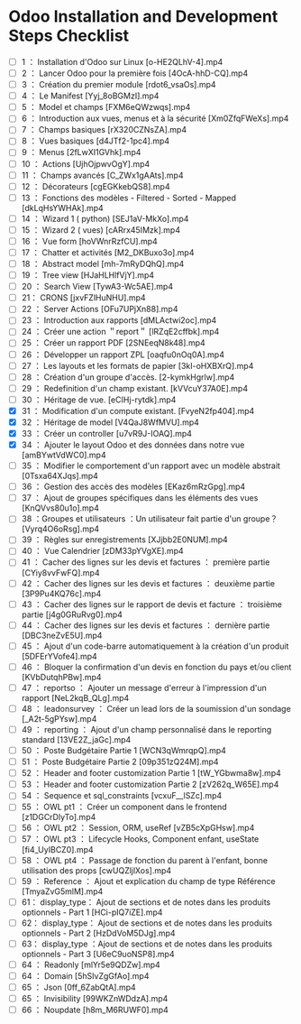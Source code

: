 # Odoo Installation and Development Steps Checklist

- [ ] 1 ： Installation d'Odoo sur Linux [o-HE2QLhV-4].mp4
- [ ] 2 ： Lancer Odoo pour la première fois [4OcA-hhD-CQ].mp4
- [ ] 3 ： Création du premier module [rdot6_vsaOs].mp4
- [ ] 4 ： Le Manifest [Yyj_8oBGMzI].mp4
- [ ] 5 ： Model et champs [FXM6eQWzwqs].mp4
- [ ] 6 ： Introduction aux vues, menus et à la sécurité [Xm0ZfqFWeXs].mp4
- [ ] 7 ： Champs basiques [rX320CZNsZA].mp4
- [ ] 8 ： Vues basiques [d4JTf2-1pc4].mp4
- [ ] 9 ： Menus [2fLwXI1GVhk].mp4
- [ ] 10 ： Actions [UjhOjpwvOgY].mp4
- [ ] 11 ： Champs avancés [C_ZWx1gAAts].mp4
- [ ] 12 ： Décorateurs [cgEGKkebQS8].mp4
- [ ] 13 ： Fonctions des modèles - Filtered - Sorted - Mapped [dkLqHsYWHAk].mp4
- [ ] 14 ： Wizard 1 ( python) [SEJ1aV-MkXo].mp4
- [ ] 15 ： Wizard 2 ( vues) [cARrx45IMzk].mp4
- [ ] 16 ： Vue form [hoVWnrRzfCU].mp4
- [ ] 17 ： Chatter et activités [M2_DKBuxo3o].mp4
- [ ] 18 ： Abstract model [mh-7mRyDQhQ].mp4
- [ ] 19 ： Tree view [HJaHLHlfVjY].mp4
- [ ] 20 ： Search View [TywA3-Wc5AE].mp4
- [ ] 21： CRONS [jxvFZlHuNHU].mp4
- [ ] 22 ： Server Actions [OFu7UPjXn88].mp4
- [ ] 23 ： Introduction aux rapports [dMLActwi2oc].mp4
- [ ] 24 ： Créer une action ＂report＂ [lRZqE2cffbk].mp4
- [ ] 25 ： Créer un rapport PDF [2SNEeqN8k48].mp4
- [ ] 26 ： Développer un rapport ZPL [oaqfu0nOq0A].mp4
- [ ] 27 ： Les layouts et les formats de papier [3kI-oHXBXrQ].mp4
- [ ] 28 ： Création d'un groupe d'accès. [2-kymkHgrlw].mp4
- [ ] 29 ： Redefinition d'un champ existant. [kVVcuY37A0E].mp4
- [ ] 30 ： Héritage de vue. [eCIHj-rytdk].mp4
- [x] 31 ： Modification d'un compute existant. [FvyeN2fp404].mp4
- [x] 32 ： Héritage de model [V4QaJ8WfMVU].mp4
- [x] 33 ： Créer un controller [u7vR9J-IOAQ].mp4
- [x] 34 ： Ajouter le layout Odoo et des données dans notre vue [amBYwtVdWC0].mp4
- [ ] 35 ： Modifier le comportement d'un rapport avec un modèle abstrait [0Tsxa64XJqs].mp4
- [ ] 36 ： Gestion des accès des modèles [EKaz6mRzGpg].mp4
- [ ] 37 ： Ajout de groupes spécifiques dans les éléments des vues [KnQVvs80u1o].mp4
- [ ] 38 ：Groupes et utilisateurs ：Un utilisateur fait partie d'un groupe？ [Vyrq4O6oRsg].mp4
- [ ] 39 ： Règles sur enregistrements [XJjbb2E0NUM].mp4
- [ ] 40 ： Vue Calendrier [zDM33pYVgXE].mp4
- [ ] 41 ： Cacher des lignes sur les devis et factures ： première partie [CYiy8vvFwFQ].mp4
- [ ] 42 ： Cacher des lignes sur les devis et factures ： deuxième partie [3P9Pu4KQ76c].mp4
- [ ] 43 ： Cacher des lignes sur le rapport de devis et facture ： troisième partie [j4g0GRuRvg0].mp4
- [ ] 44 ： Cacher des lignes sur les devis et factures ： dernière partie [DBC3neZvE5U].mp4
- [ ] 45 ： Ajout d'un code-barre automatiquement à la création d'un produit [5DFErYVofe4].mp4
- [ ] 46 ： Bloquer la confirmation d'un devis en fonction du pays et⧸ou client [KVbDutqhPBw].mp4
- [ ] 47 ： reportso ： Ajouter un message d'erreur à l'impression d'un rapport [NeL2kqB_QLg].mp4
- [ ] 48 ： leadonsurvey ： Créer un lead lors de la soumission d'un sondage [_A2t-5gPYsw].mp4
- [ ] 49 ： reporting ： Ajout d'un champ personnalisé dans le reporting standard [13VE2Z_jaGc].mp4
- [ ] 50 ： Poste Budgétaire Partie 1 [WCN3qWmrqpQ].mp4
- [ ] 51 ： Poste Budgétaire Partie 2 [09p351zQ24M].mp4
- [ ] 52 ： Header and footer customization Partie 1 [tW_YGbwma8w].mp4
- [ ] 53 ： Header and footer customization Partie 2 [zV262q_W65E].mp4
- [ ] 54 ： Sequence et sql_constraints [vcxuF__lSZc].mp4
- [ ] 55 ： OWL pt1 ： Créer un component dans le frontend [z1DGCrDlyTo].mp4
- [ ] 56 ： OWL pt2 ： Session, ORM, useRef [vZB5cXpGHsw].mp4
- [ ] 57 ： OWL pt3 ： Lifecycle Hooks, Component enfant, useState [fi4_UyIBCZ0].mp4
- [ ] 58 ： OWL pt4 ： Passage de fonction du parent à l'enfant, bonne utilisation des props [cwUQZljlXos].mp4
- [ ] 59 ： Reference ： Ajout et explication du champ de type Référence [TmyaZvG5mlM].mp4
- [ ] 61： display_type： Ajout de sections et de notes dans les produits optionnels - Part 1 [HCi-pIQ7iZE].mp4
- [ ] 62： display_type： Ajout de sections et de notes dans les produits optionnels - Part 2 [HzDdVoM5DJg].mp4
- [ ] 63： display_type ：Ajout de sections et de notes dans les produits optionnels - Part 3 [U6eC9uoNSP8].mp4
- [ ] 64 ： Readonly [mlYr5e9QDZw].mp4
- [ ] 64 ： Domain [5hSIvZgGfAo].mp4
- [ ] 65 ： Json [0ff_6ZabQtA].mp4
- [ ] 65 ： Invisibility [99WKZnWDdzA].mp4
- [ ] 66 ： Noupdate [h8m_M6RUWF0].mp4
